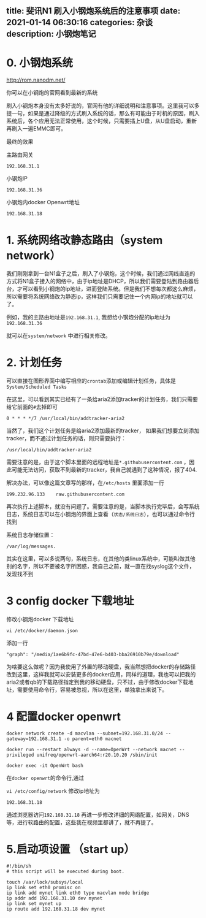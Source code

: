 title: 斐讯N1 刷入小钢炮系统后的注意事项
date: 2021-01-14 06:30:16
categories: 杂谈
description: 小钢炮笔记
---



# 0. 小钢炮系统

http://rom.nanodm.net/

你可以在小钢炮的官网看到最新的系统

刷入小钢炮本身没有太多好说的，官网有他的详细说明和注意事项。这里我可以多提一句，如果是通过降级的方式刷入系统的话，那么有可能由于时机的原因，刷入系统后，各个应用无法正常使用，这个时候，只需要插上U盘，从U盘启动，重新再刷入一遍EMMC即可。

最终的效果

主路由网关

`192.168.31.1`

小钢炮IP

`192.168.31.36`

小钢炮内docker Openwrt地址

`192.168.31.18`

# 1. 系统网络改静态路由（system network）

我们刚刚拿到一台N1盒子之后，刷入了小钢炮，这个时候，我们通过网线直连的方式将N1盒子接入的网络中，由于ip地址是DHCP，所以我们需要登陆到路由器后台，才可以看到小钢炮的ip地址，进而登陆系统。但是我们不想每次都这么麻烦，所以需要将系统网络改为静态ip，这样我们只需要记住一个内网ip的地址就可以了。

例如，我的主路由地址是`192.168.31.1`, 我想给小钢炮分配的ip地址为`192.168.31.36`

就可以在`system/network` 中进行相关修改。


# 2. 计划任务

可以直接在图形界面中编写相应的`crontab`添加或编辑计划任务，具体是`System/Scheduled Tasks`

在这里，可以看到其实已经有了一条给aria2添加tracker的计划任务，我们只需要给它前面的`#`去掉即可

```
0 * * * */7 /usr/local/bin/addtracker-aria2
```

当然了，我们这个计划任务是给aria2添加最新的tracker， 如果我们想要立刻添加tracker，而不通过计划任务的话，则只需要执行：

`/usr/local/bin/addtracker-aria2`

需要注意的是，由于这个脚本里面的远程地址是`*.githubusercontent.com` ，因此可能无法访问，获取不到最新的tracker，我自己就遇到了这种情况，报了404.

解决办法，可以像这篇文章写的那样，在`/etc/hosts` 里面添加一行

`199.232.96.133    raw.githubusercontent.com`

再次执行上述脚本，就没有问题了。需要注意的是，当脚本执行完毕后，会写系统日志，系统日志可以在小钢炮的界面上查看（`状态/系统日志`），也可以通过命令行找到

系统日志存储位置：

`/var/log/messages.`

其实在这里，可以多说两句，系统日志，在其他的类linux系统中，可能叫做其他别的名字，所以不要被名字所困惑，我自己之前，就一直在找syslog这个文件，发现找不到

# 3 config docker 下载地址

修改小钢炮docker 下载地址

`vi /etc/docker/daemon.json`

添加一行

`"graph": "/media/1ae6b9fc-47bd-47e6-b403-bba26910b79e/download"`

为啥要这么做呢？因为我使用了外置的移动硬盘，我当然想把docker的存储路径改到这里，这样我就可以安装更多的docker应用，同样的道理，我也可以把我的aria2或者qb的下载路径指定到我的移动硬盘，只不过，由于修改docker下载地址，需要使用命令行，容易被忽视，所以在这里，单独拿出来说下。

# 4 配置docker openwrt


`docker network create -d macvlan --subnet=192.168.31.0/24 --gateway=192.168.31.1 -o parent=eth0 macnet`

`docker run --restart always -d --name=OpenWrt --network macnet --privileged unifreq/openwrt-aarch64:r20.10.20 /sbin/init`

`docker exec -it OpenWrt bash`

在`docker openwrt`的命令行,通过

`vi /etc/config/network` 修改ip地址为

`192.168.31.18`

通过浏览器访问`192.168.31.18` 再进一步修改详细的网络配置，如网关，DNS等，进行软路由的配置，这些我在视频里都讲了，就不再提了。


# 5.启动项设置 （start up）

```
#!/bin/sh
# this script will be executed during boot.

touch /var/lock/subsys/local
ip link set eth0 promisc on
ip link add mynet link eth0 type macvlan mode bridge 
ip addr add 192.168.31.10 dev mynet
ip link set mynet up
ip route add 192.168.31.18 dev mynet
```


